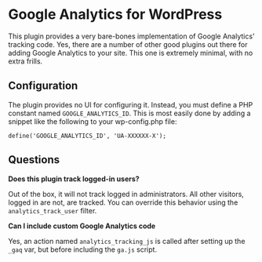 # Google Analytics for WordPress #

This plugin provides a very bare-bones implementation of Google Analytics'
tracking code.  Yes, there are a number of other good plugins out there for
adding Google Analytics to your site.  This one is extremely minimal, with no
extra frills.


## Configuration ##

The plugin provides no UI for configuring it.  Instead, you must define a PHP
constant named `GOOGLE_ANALYTICS_ID`.  This is most easily done by adding a
snippet like the following to your wp-config.php file:

    define('GOOGLE_ANALYTICS_ID', 'UA-XXXXXX-X');


## Questions ##

**Does this plugin track logged-in users?**

Out of the box, it will not track logged in administrators.  All other
visitors, logged in are not, are tracked.  You can override this behavior using
the `analytics_track_user` filter.

**Can I include custom Google Analytics code**

Yes, an action named `analytics_tracking_js` is called after setting up the
`_gaq` var, but before including the `ga.js` script.
